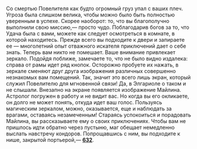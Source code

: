 Со смертью Повелителя как будто огромный груз упал с ваших плеч. Угроза была слишком велика, чтобы можно было быть полностью уверенным в успехе. Скорее наоборот: то, что вы благополучно выполнили свою миссию,— просто чудо. Поблагодарив богов за то, что Удача была с вами, можете как следует осмотреться в комнате, в которой находитесь. Прежде всего вы подходите к двери и запираете ее — многолетний опыт отважного искателя приключений дает о себе знать. Теперь вам никто не помешает. Ваше внимание привлекает зеркало. Подойдя поближе, замечаете то, что не было видно издалека: справа от рамы идет ряд кнопок. Осторожно пробуете их нажать, в зеркале сменяют друг друга изображения различных совершенно незнакомых вам помещений. Так, значит это всего лишь экран, который служил Повелителю для мгновенной связи! Да, в Элгариоле о таком и не слышали. Внезапно на экране появляется изображение Майлина. Астролог погружен в работу и не видит вас. Но когда вы его окликаете, он долго не может понять, откуда идет ваш голос. Пользуясь магическим зеркалом, можно, оказывается, еще и наблюдать за врагами, оставаясь незамеченным! Стараясь успокоиться и порадовать Майлина, вы рассказываете ему о своих приключениях. Чтобы вам не пришлось идти обратно через пустыню, маг обещает немедленно выслать навстречу кондоров. Попрощавшись с ним, вы подходите к нише, закрытой портьерой,— [**632**](#n_632).

